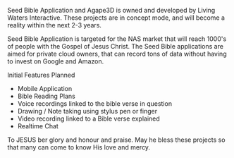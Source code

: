 Seed Bible Application and Agape3D is owned and developed by Living Waters Interactive. These projects are in concept mode, and will become a reality within the next 2-3 years.

Seed Bible Application is targeted for the NAS market that will reach 1000's of people with the Gospel of Jesus Christ. The Seed Bible applications are aimed for private cloud owners, that can record tons of data without having to invest on Google and Amazon.

Initial Features Planned
- Mobile Application
- Bible Reading Plans
- Voice recordings linked to the bible verse in question
- Drawing / Note taking using stylus pen or finger
- Video recording linked to a Bible verse explained
- Realtime Chat

To JESUS ber glory and honour and praise. May he bless these projects so that many can come to know His love and mercy.
